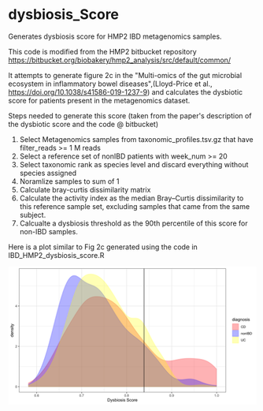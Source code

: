 # dysbiosis_Score

 Generates dysbiosis score for HMP2 IBD metagenomics samples.

This code is modified from the HMP2 bitbucket repository  https://bitbucket.org/biobakery/hmp2_analysis/src/default/common/

It attempts to generate figure 2c in the "Multi-omics of the gut microbial ecosystem in inflammatory bowel diseases",(Lloyd-Price et al., https://doi.org/10.1038/s41586-019-1237-9) and calculates the dysbiotic score for patients present in the metagenomics dataset.

Steps needed to generate this score (taken from the paper's description of the dysbiotic score and the code @ bitbucket)

1. Select Metagenomics samples from taxonomic_profiles.tsv.gz that have filter_reads >= 1 M reads
2. Select a reference set of nonIBD patients with week_num >= 20
3. Select taxonomic rank as species level and discard everything without species assigned
4. Noramlize samples to sum of 1
5. Calculate bray-curtis dissimilarity matrix
6. Calculate the activity index as the median Bray–Curtis dissimilarity to this reference sample set, excluding samples that came from the same subject.
7. Calcualte a dysbiosis threshold as the 90th percentile of this score for non-IBD samples.


Here is a plot similar to Fig 2c generated using the code in IBD_HMP2_dysbiosis_score.R


![dysbiosis](results/Fig2c_hmp2_ibd.png "Dysbosis score_density plot")
